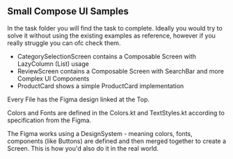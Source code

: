 ## Small Compose UI Samples
In the task folder you will find the task to complete. Ideally you would try to solve it without using the existing examples as reference, however if you really struggle you can ofc check them.

- CategorySelectionScreen contains a Composable Screen with LazyColumn (List) usage
- ReviewScreen contains a Composable Screen with SearchBar and more Complex UI Components
- ProductCard shows a simple ProductCard implementation

Every File has the Figma design linked at the Top. 

Colors and Fonts are defined in the Colors.kt and TextStyles.kt according to specification from the Figma.

The Figma works using a DesignSystem - meaning colors, fonts, components (like Buttons) are defined and then merged together to create a Screen. This is how you'd also do it in the real world.
